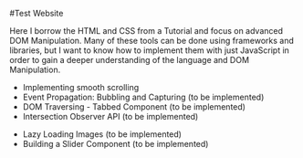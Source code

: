#Test Website

Here I borrow the HTML and CSS from a Tutorial and focus on advanced DOM Manipulation. Many of these tools can be done using frameworks and libraries, but I want to know how to implement them with just JavaScript in order to gain a deeper understanding of the language and DOM Manipulation.

- Implementing smooth scrolling
- Event Propagation: Bubbling and Capturing (to be implemented)
- DOM Traversing - Tabbed Component (to be implemented)
- Intersection Observer API (to be implemented)

* Lazy Loading Images (to be implemented)
* Building a Slider Component (to be implemented)
